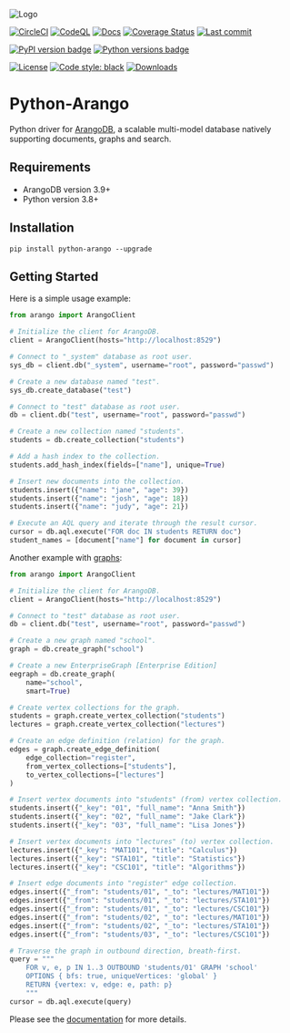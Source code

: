 ![Logo](https://user-images.githubusercontent.com/2701938/108583516-c3576680-72ee-11eb-883f-2d9b52e74e45.png)

[![CircleCI](https://dl.circleci.com/status-badge/img/gh/arangodb/python-arango/tree/main.svg?style=svg)](https://dl.circleci.com/status-badge/redirect/gh/arangodb/python-arango/tree/main)
[![CodeQL](https://github.com/arangodb/python-arango/actions/workflows/codeql.yaml/badge.svg)](https://github.com/arangodb/python-arango/actions/workflows/codeql.yaml)
[![Docs](https://github.com/arangodb/python-arango/actions/workflows/docs.yaml/badge.svg)](https://github.com/arangodb/python-arango/actions/workflows/docs.yaml)
[![Coverage Status](https://codecov.io/gh/arangodb/python-arango/branch/main/graph/badge.svg?token=M8zrjrzsUY)](https://codecov.io/gh/arangodb/python-arango)
[![Last commit](https://img.shields.io/github/last-commit/arangodb/python-arango)](https://github.com/arangodb/python-arango/commits/master)

[![PyPI version badge](https://img.shields.io/pypi/v/python-arango?color=3775A9&style=for-the-badge&logo=pypi&logoColor=FFD43B)](https://pypi.org/project/python-arango/)
[![Python versions badge](https://img.shields.io/badge/3.8%2B-3776AB?style=for-the-badge&logo=python&logoColor=FFD43B&label=Python)](https://pypi.org/project/python-arango/)

[![License](https://img.shields.io/github/license/arangodb/python-arango?color=9E2165&style=for-the-badge)](https://github.com/arangodb/python-arango/blob/master/LICENSE)
[![Code style: black](https://img.shields.io/static/v1?style=for-the-badge&label=code%20style&message=black&color=black)](https://github.com/psf/black)
[![Downloads](https://img.shields.io/pepy/dt/python-arango?style=for-the-badge&color=282661
)](https://pepy.tech/project/python-arango)

# Python-Arango

Python driver for [ArangoDB](https://www.arangodb.com), a scalable multi-model
database natively supporting documents, graphs and search.

## Requirements

- ArangoDB version 3.9+
- Python version 3.8+

## Installation

```shell
pip install python-arango --upgrade
```

## Getting Started

Here is a simple usage example:

```python
from arango import ArangoClient

# Initialize the client for ArangoDB.
client = ArangoClient(hosts="http://localhost:8529")

# Connect to "_system" database as root user.
sys_db = client.db("_system", username="root", password="passwd")

# Create a new database named "test".
sys_db.create_database("test")

# Connect to "test" database as root user.
db = client.db("test", username="root", password="passwd")

# Create a new collection named "students".
students = db.create_collection("students")

# Add a hash index to the collection.
students.add_hash_index(fields=["name"], unique=True)

# Insert new documents into the collection.
students.insert({"name": "jane", "age": 39})
students.insert({"name": "josh", "age": 18})
students.insert({"name": "judy", "age": 21})

# Execute an AQL query and iterate through the result cursor.
cursor = db.aql.execute("FOR doc IN students RETURN doc")
student_names = [document["name"] for document in cursor]
```

Another example with [graphs](https://www.arangodb.com/docs/stable/graphs.html):

```python
from arango import ArangoClient

# Initialize the client for ArangoDB.
client = ArangoClient(hosts="http://localhost:8529")

# Connect to "test" database as root user.
db = client.db("test", username="root", password="passwd")

# Create a new graph named "school".
graph = db.create_graph("school")

# Create a new EnterpriseGraph [Enterprise Edition]
eegraph = db.create_graph(
    name="school",
    smart=True)

# Create vertex collections for the graph.
students = graph.create_vertex_collection("students")
lectures = graph.create_vertex_collection("lectures")

# Create an edge definition (relation) for the graph.
edges = graph.create_edge_definition(
    edge_collection="register",
    from_vertex_collections=["students"],
    to_vertex_collections=["lectures"]
)

# Insert vertex documents into "students" (from) vertex collection.
students.insert({"_key": "01", "full_name": "Anna Smith"})
students.insert({"_key": "02", "full_name": "Jake Clark"})
students.insert({"_key": "03", "full_name": "Lisa Jones"})

# Insert vertex documents into "lectures" (to) vertex collection.
lectures.insert({"_key": "MAT101", "title": "Calculus"})
lectures.insert({"_key": "STA101", "title": "Statistics"})
lectures.insert({"_key": "CSC101", "title": "Algorithms"})

# Insert edge documents into "register" edge collection.
edges.insert({"_from": "students/01", "_to": "lectures/MAT101"})
edges.insert({"_from": "students/01", "_to": "lectures/STA101"})
edges.insert({"_from": "students/01", "_to": "lectures/CSC101"})
edges.insert({"_from": "students/02", "_to": "lectures/MAT101"})
edges.insert({"_from": "students/02", "_to": "lectures/STA101"})
edges.insert({"_from": "students/03", "_to": "lectures/CSC101"})

# Traverse the graph in outbound direction, breath-first.
query = """
    FOR v, e, p IN 1..3 OUTBOUND 'students/01' GRAPH 'school'
    OPTIONS { bfs: true, uniqueVertices: 'global' }
    RETURN {vertex: v, edge: e, path: p}
    """
cursor = db.aql.execute(query)
```

Please see the [documentation](https://docs.python-arango.com) for more details.
